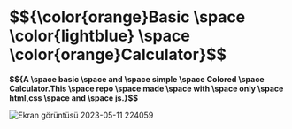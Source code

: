 
<h1>$${\color{orange}Basic \space \color{lightblue} \space \color{orange}Calculator}$$</h1>

<p><strong>$${A \space basic \space and \space simple \space Colored \space Calculator.This \space repo \space made \space with \space only \space html,css \space and \space js.}$$</strong></p>



![Ekran görüntüsü 2023-05-11 224059](https://github.com/Berkay0607/Calculator/assets/89136410/119d68f4-bcae-4f07-b4f6-9c0ab3a4fc5e)


